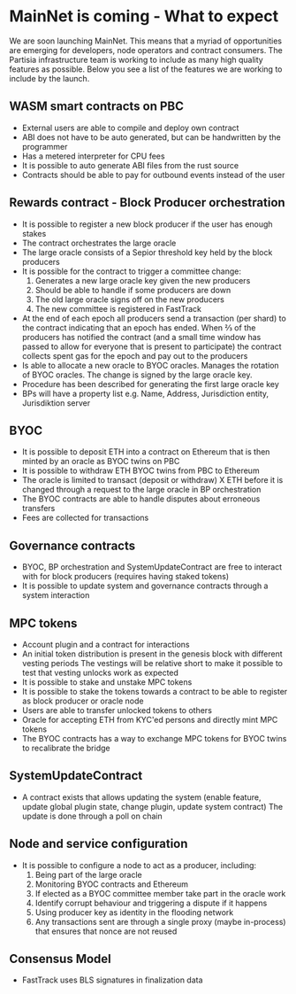 # MainNet is coming - What to expect 
We are soon launching MainNet. This means that a myriad of opportunities are emerging for developers, node operators and contract consumers. The Partisia infrastructure team is working to include as many high quality features as possible. Below you see a list of the features we are working to include by the launch.

## WASM smart contracts on PBC

- External users are able to compile and deploy own contract
- ABI does not have to be auto generated, but can be handwritten by the programmer
- Has a metered interpreter for CPU fees
- It is possible to auto generate ABI files from the rust source
- Contracts should be able to pay for outbound events instead of the user

## Rewards contract - Block Producer orchestration

- It is possible to register a new block producer if the user has enough stakes
- The contract orchestrates the large oracle
- The large oracle consists of a Sepior threshold key held by the block producers
- It is possible for the contract to trigger a committee change:
    1. Generates a new large oracle key given the new producers
    2. Should be able to handle if some producers are down
    3. The old large oracle signs off on the new producers
    4. The new committee is registered in FastTrack
- At the end of each epoch all producers send a transaction (per shard) to the contract indicating that an epoch has ended. When ⅔ of the producers has notified the contract (and a small time window has passed to allow for everyone that is present to participate) the contract collects spent gas for the epoch and pay out to the producers
- Is able to allocate a new oracle to BYOC oracles. Manages the rotation of BYOC oracles. The change is signed by the large oracle key.
- Procedure has been described for generating the first large oracle key
- BPs will have a property list e.g. Name, Address, Jurisdiction entity, Jurisdiktion server

## BYOC

- It is possible to deposit ETH into a contract on Ethereum that is then minted by an oracle as BYOC twins on PBC
- It is possible to withdraw ETH BYOC twins from PBC to Ethereum
- The oracle is limited to transact (deposit or withdraw) X ETH before it is changed through a request to the large oracle in BP orchestration
- The BYOC contracts are able to handle disputes about erroneous transfers
- Fees are collected for transactions

## Governance contracts

- BYOC, BP orchestration and SystemUpdateContract are free to interact with for block producers  (requires having staked tokens) 
- It is possible to update system  and governance contracts through a system interaction

## MPC tokens

- Account plugin and a contract for interactions
- An initial token distribution is present in the genesis block with different vesting periods The vestings will be relative short to make it possible to test that vesting unlocks work as expected
- It is possible to stake and unstake MPC tokens
- It is possible to stake the tokens towards a contract to be able to register as block producer or oracle node
- Users are able to transfer unlocked tokens to others
- Oracle for accepting ETH from KYC'ed persons and directly mint MPC tokens
- The BYOC contracts has a way to exchange MPC tokens for BYOC twins to recalibrate the bridge


## SystemUpdateContract

- A contract exists that allows updating the system (enable feature, update global plugin state, change plugin, update system contract) The update is done through a poll on chain

## Node and service configuration

- It is possible to configure a node to act as a producer, including:
    1. Being part of the large oracle
    2. Monitoring BYOC contracts and Ethereum
    3. If elected as a BYOC committee member take part in the oracle work
    4. Identify corrupt behaviour and triggering a dispute if it happens
    5. Using producer key as identity in the flooding network
    6. Any transactions sent are through a single proxy (maybe in-process) that ensures that nonce are not reused

## Consensus Model

- FastTrack uses BLS signatures in finalization data



